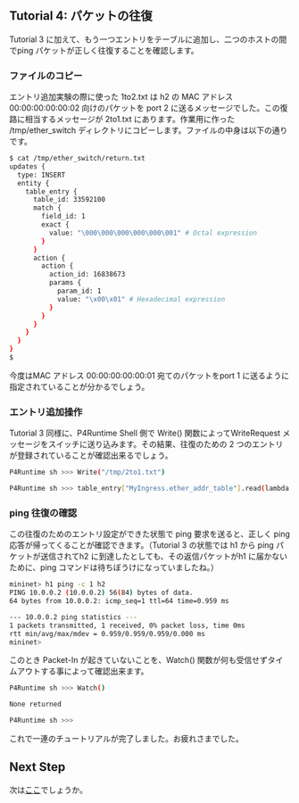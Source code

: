 ## Tutorial 4: パケットの往復

Tutorial 3 に加えて、もう一つエントリをテーブルに追加し、二つのホストの間でping パケットが正しく往復することを確認します。

###  ファイルのコピー

エントリ追加実験の際に使った 1to2.txt は h2 の MAC アドレス 00:00:00:00:00:02 向けのパケットを port 2 に送るメッセージでした。この復路に相当するメッセージが 2to1.txt にあります。作業用に作った /tmp/ether_switch ディレクトリにコピーします。ファイルの中身は以下の通りです。
```bash
$ cat /tmp/ether_switch/return.txt 
updates {
  type: INSERT
  entity {
    table_entry {
      table_id: 33592100
      match {
        field_id: 1
        exact {
          value: "\000\000\000\000\000\001" # Octal expression
        }
      }
      action {
        action {
          action_id: 16838673
          params {
            param_id: 1 
            value: "\x00\x01" # Hexadecimal expression
          }
        }
      }
    }
  }
}
$
```

今度はMAC アドレス 00:00:00:00:00:01 宛てのパケットをport 1 に送るように指定されていることが分かるでしょう。

### エントリ追加操作

Tutorial 3 同様に、P4Runtime Shell 側で Write() 関数によってWriteRequest メッセージをスイッチに送り込みます。その結果、往復のための 2 つのエントリが登録されていることが確認出来るでしょう。

```bash
P4Runtime sh >>> Write("/tmp/2to1.txt")

P4Runtime sh >>> table_entry["MyIngress.ether_addr_table"].read(lambda a: print(a))   
```
### ping 往復の確認
この往復のためのエントリ設定ができた状態で ping 要求を送ると、正しく ping 応答が帰ってくることが確認できます。（Tutorial 3 の状態では h1 から ping パケットが送信されてh2 に到達したとしても、その返信パケットがh1 に届かないために、ping コマンドは待ちぼうけになっていましたね。）
```bash
mininet> h1 ping -c 1 h2
PING 10.0.0.2 (10.0.0.2) 56(84) bytes of data.
64 bytes from 10.0.0.2: icmp_seq=1 ttl=64 time=0.959 ms

--- 10.0.0.2 ping statistics ---
1 packets transmitted, 1 received, 0% packet loss, time 0ms
rtt min/avg/max/mdev = 0.959/0.959/0.959/0.000 ms
mininet> 
```
このとき Packet-In が起きていないことを、Watch() 関数が何も受信せずタイムアウトする事によって確認出来ます。
```bash
P4Runtime sh >>> Watch()

None returned

P4Runtime sh >>>
```



これで一連のチュートリアルが完了しました。お疲れさまでした。

## Next Step

次は[ここ](README_ja.md#next-step)でしょうか。

